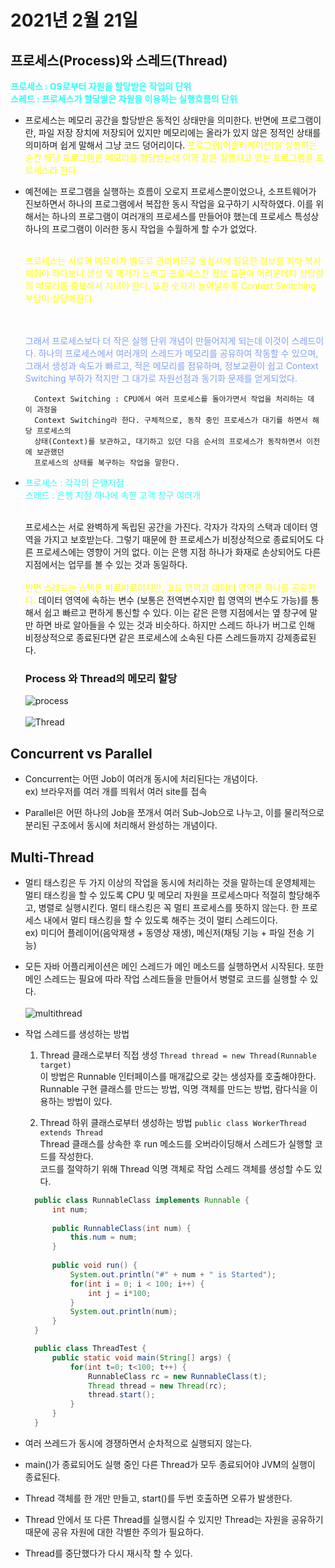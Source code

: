 2021년 2월 21일
==============================================

## 프로세스(Process)와 스레드(Thread)
**<span style="color:#2EFEF7"> 
프로세스 : OS로부터 자원을 할당받은 작업의 단위** <br> </span>
**<span style="color:#2EFEF7"> 
스레드 : 프로세스가 할당받은 자원을 이용하는 실행흐름의 단위** </span>

* 프로세스는 메모리 공간을 할당받은 동적인 상태만을 의미한다. 반면에 프로그램이란, 
  파일 저장 장치에 저장되어 있지만 메모리에는 올라가 있지 않은 정적인 상태를 의미하며 
  쉽게 말해서 그냥 코드 덩어리이다. <span style="color:yellow"> 프로그램(어플리케이션)을 실행하는 순간 해당 
  프로그램은 메모리를 할당받는데 이와 같은 실행되고 있는 프로그램을 프로세스라 한다. </span>
  
* 예전에는 프로그램을 실행하는 흐름이 오로지 프로세스뿐이었으나, 소프트웨어가 진보하면서
  하나의 프로그램에서 복잡한 동시 작업을 요구하기 시작하였다. 이를 위해서는 하나의 프로그램이 
  여러개의 프로세스를 만들어야 했는데 프로세스 특성상 하나의 프로그램이 이러한 동시 작업을 수월하게 할 수가 없었다.
  
  <span style="color:yellow">
  <br> 프로세스는 서로의 메모리가 별도로 관리되므로 생성시에 필요한 정보를 죄다 복사해줘야 
  하다보니 생성 및 제거가 느리고 프로세스간 정보 교환이 어려운데다 상당량의 메모리를 중복해서 지녀야 한다. 
  또한 숫자가 늘어날수록 Context Switching 부담이 상당해진다. </span> 
  
  <span style="color:#819FF7"> <br><br> 그래서 프로세스보다 더 작은 실행 단위 개념이 만들어지게 되는데 이것이 스레드이다. 
  하나의 프로세스에서 여러개의 스레드가 메모리를 공유하여 작동할 수 있으며, 그래서 생성과 속도가 빠르고, 
  적은 메모리를 점유하며, 정보교환이 쉽고 Context Switching 부하가 적지만 그 대가로 자원선점과 동기화 문제를 얻게되었다.
  </span> 
  
        Context Switching : CPU에서 여러 프로세스를 돌아가면서 작업을 처리하는 데 이 과정을
        Context Switching라 한다. 구체적으로, 동작 중인 프로세스가 대기를 하면서 해당 프로세스의
        상태(Context)를 보관하고, 대기하고 있던 다음 순서의 프로세스가 동작하면서 이전에 보관했던 
        프로세스의 상태를 복구하는 작업을 말한다.
  
* <span style="color:#2EFEF7"> 프로세스 : 각각의 은행지점 </span> <br>
  <span style="color:#2EFEF7"> 스레드 : 은헹 지점 하나에 속한 고객 창구 여러개 </span> <br><br>
  
  프로세스는 서로 완벽하게 독립된 공간을 가진다. 각자가 각자의 스택과 데이터 영역을 가지고 보호받는다. 그렇기 때문에
  한 프로세스가 비정상적으로 종료되어도 다른 프로세스에는 영향이 거의 없다. 이는 은행 지점 하나가 화재로 손상되어도
  다른 지점에서는 업무를 볼 수 있는 것과 동일하다. <br><Br>
  <span style="color:yellow"> 
  반면 스레드는 스택은 따로따로이지만, 코드 영역과 데이터 영역은 하나를 공유한다.</span> 데이터 영역에 속하는 변수
  (보통은 전역변수지만 힙 영역의 변수도 가능)를 통해서 쉽고 빠르고 편하게 통신할 수 있다. 
  이는 같은 은행 지점에서는 옆 창구에 말만 하면 바로 알아들을 수 있는 것과 비슷하다.
  하지만 스레드 하나가 버그로 인해 비정상적으로 종료된다면 같은 프로세스에 소속된 다른 스레드들까지 강제종료된다.

  ### Process 와 Thread의 메모리 할당
  ![process](https://user-images.githubusercontent.com/44958622/108751806-041cdd00-7586-11eb-9b9e-67aae12f1f52.png)
  <br><br>
  ![Thread](https://user-images.githubusercontent.com/44958622/108751974-3cbcb680-7586-11eb-93cd-a4011f648dab.png)

## Concurrent vs Parallel
* Concurrent는 어떤 Job이 여러개 동시에 처리된다는 개념이다. <br>
ex) 브라우저를 여러 개를 띄워서 여러 site를 접속
  
* Parallel은 어떤 하나의 Job을 쪼개서 여러 Sub-Job으로 나누고,
이를 물리적으로 분리된 구조에서 동시에 처리해서 완성하는 개념이다.
  
## Multi-Thread
* 멀티 태스킹은 두 가지 이상의 작업을 동시에 처리하는 것을 말하는데 운영체제는 멀티 태스킹을
할 수 있도록 CPU 및 메모리 자원을 프로세스마다 적절히 할당해주고, 병렬로 실행시킨다.
  멀티 태스킹은 꼭 멀티 프로세스를 뜻하지 않는다. 한 프로세스 내에서 멀티 태스킹을 할 수 있도록
  해주는 것이 멀티 스레드이다. <br>
  ex) 미디어 플레이어(음악재생 + 동영상 재생), 메신저(채팅 기능 + 파일 전송 기능)
  
* 모든 자바 어플리케이션은 메인 스레드가 메인 메소드를 실행하면서 시작된다.
또한 메인 스레드는 필요에 따라 작업 스레드들을 만들어서 병렬로 코드를 실행할 수 있다.
  <br><br>
  ![multithread](https://user-images.githubusercontent.com/44958622/108751985-40503d80-7586-11eb-8b1a-0dc0fd75f3d1.png)
  
* 작업 스레드를 생성하는 방법
  1. Thread 클래스로부터 직접 생성 `Thread thread = new Thread(Runnable target)`
  <br> 이 방법은 Runnable 인터페이스를 매개값으로 갖는 생성자를 호출해야한다.
  <br> Runnable 구현 클래스를 만드는 방법, 익명 객체를 만드는 방법, 람다식을 이용하는 방법이 있다.
     
  2. Thread 하위 클래스로부터 생성하는 방법 `public class WorkerThread extends Thread`
  <br> Thread 클래스를 상속한 후 run 메소드를 오버라이딩해서 스레드가 실행할 코드를 작성한다.
  <br> 코드를 절약하기 위해 Thread 익명 객체로 작업 스레드 객체를 생성할 수도 있다.
     
  ```java
    public class RunnableClass implements Runnable {
        int num;
    
        public RunnableClass(int num) {
            this.num = num;
        }
    
        public void run() {
            System.out.println("#" + num + " is Started");
            for(int i = 0; i < 100; i++) {
                int j = i*100;
            }
            System.out.println(num);
        }
    }
  ```
  ```java
    public class ThreadTest {
        public static void main(String[] args) {
            for(int t=0; t<100; t++) {
                RunnableClass rc = new RunnableClass(t);
                Thread thread = new Thread(rc);
                thread.start();
            }
        }
    }
  ```
* 여러 쓰레드가 동시에 경쟁하면서 순차적으로 실행되지 않는다.
* main()가 종료되어도 실행 중인 다른 Thread가 모두 종료되어야 
  JVM의 실행이 종료된다.
  
* Thread 객체를 한 개만 만들고, start()를 두번 호출하면 오류가 발생한다.
* Thread 안에서 또 다른 Thread를 실행시킬 수 있지만 Thread는 자원을
  공유하기 때문에 공유 자원에 대한 각별한 주의가 필요하다.
  
* Thread를 중단했다가 다시 재시작 할 수 있다.
